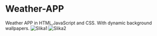 # Weather-APP
Weather APP in HTML,JavaScript and CSS. With dynamic background  wallpapers.
![Slika1](https://user-images.githubusercontent.com/73004912/207186755-0b96fcc7-833e-4751-8e8f-3254d89ceb4a.jpg)
![Slika2](https://user-images.githubusercontent.com/73004912/207187027-929c02c9-3215-400f-a405-8a866957482a.jpg)
